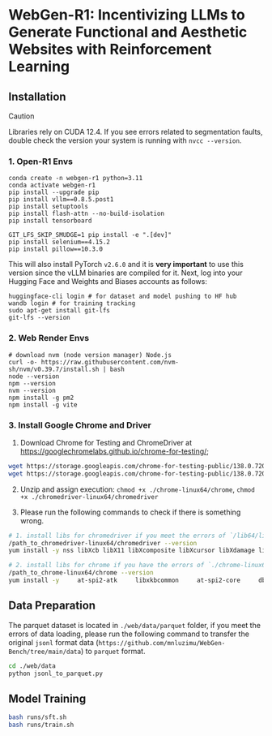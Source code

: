 # WebGen-R1: Incentivizing LLMs to Generate Functional and Aesthetic Websites with Reinforcement Learning

## Installation

> [!CAUTION]
> Libraries rely on CUDA 12.4. If you see errors related to segmentation faults, double check the version your system is running with `nvcc --version`.

### 1. Open-R1 Envs
```shell
conda create -n webgen-r1 python=3.11
conda activate webgen-r1
pip install --upgrade pip 
pip install vllm==0.8.5.post1 
pip install setuptools  
pip install flash-attn --no-build-isolation 
pip install tensorboard 

GIT_LFS_SKIP_SMUDGE=1 pip install -e ".[dev]" 
pip install selenium==4.15.2 
pip install pillow==10.3.0 
```
This will also install PyTorch `v2.6.0` and it is **very important** to use this version since the vLLM binaries are compiled for it. 
Next, log into your Hugging Face and Weights and Biases accounts as follows:

```shell
huggingface-cli login # for dataset and model pushing to HF hub 
wandb login # for training tracking
sudo apt-get install git-lfs
git-lfs --version
```

### 2. Web Render Envs
```shell
# download nvm (node version manager) Node.js
curl -o- https://raw.githubusercontent.com/nvm-sh/nvm/v0.39.7/install.sh | bash
node --version  
npm --version
nvm --version
npm install -g pm2
npm install -g vite
```

### 3. Install Google Chrome and Driver
1. Download Chrome for Testing and ChromeDriver at https://googlechromelabs.github.io/chrome-for-testing/;

```bash
wget https://storage.googleapis.com/chrome-for-testing-public/138.0.7204.94/linux64/chrome-linux64.zip
wget https://storage.googleapis.com/chrome-for-testing-public/138.0.7204.94/linux64/chromedriver-linux64.zip
```

2. Unzip and assign execution: `chmod +x ./chrome-linux64/chrome`, `chmod +x ./chromedriver-linux64/chromedriver`

3. Please run the following commands to check if there is something wrong. 

```bash
# 1. install libs for chromedriver if you meet the errors of `/lib64/libnss3.so: version `NSS_3.30' not found`
/path_to_chromedriver-linux64/chromedriver --version 
yum install -y nss libXcb libX11 libXcomposite libXcursor libXdamage libXext libXfixes libXi libXrandr libXrender libXtst cups-libs libXScrnSaver alsa-lib

# 2. install libs for chrome if you have the errors of `./chrome-linux64/chrome: error while loading shared libraries: libatk-bridge-2.0.so.0: cannot open shared object file: No such file or directory`
/path_to_chrome-linux64/chrome --version 
yum install -y     at-spi2-atk     libxkbcommon     at-spi2-core     dbus-libs     gtk3     nss     alsa-lib     libdrm     libXcomposite     libXcursor     libXdamage     libXext     libXfixes     libXi     libXrandr     libXScrnSaver     libXtst     pango     cups-libs     libffi
```

## Data Preparation

The parquet dataset is located in `./web/data/parquet` folder, if you meet the errors of data loading, please run the following command to transfer the original `jsonl` format data (`https://github.com/mnluzimu/WebGen-Bench/tree/main/data`) to `parquet` format.

```bash
cd ./web/data
python jsonl_to_parquet.py
```


## Model Training

```bash
bash runs/sft.sh
bash runs/train.sh
```